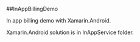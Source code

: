 ##InAppBillingDemo

In app billing demo with Xamarin.Android.

Xamarin.Android solution is in InAppService folder.
